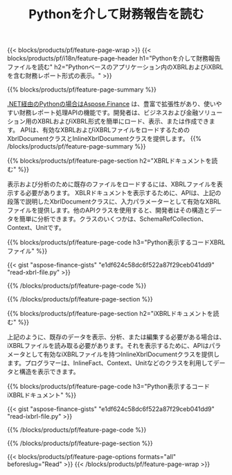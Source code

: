 ﻿---
title: Pythonを介して財務報告を読む
url: /ja/python-net/view/
description:  Pythonライブラリを介してXBRLおよびiXBRLファイルの財務レポートを表示するためのPythonコード。
---
{{< blocks/products/pf/feature-page-wrap >}}
{{< blocks/products/pf/i18n/feature-page-header h1="Pythonを介して財務報告ファイルを読む" h2="Pythonベースのアプリケーション内のXBRLおよびiXBRLを含む財務レポート形式の表示。" >}}

{{% blocks/products/pf/feature-page-summary %}}

[.NET経由のPythonの場合はAspose.Finance](https://products.aspose.com/finance/python-net/) は、豊富で拡張性があり、使いやすい財務レポート処理APIの機能です。開発者は、ビジネスおよび金融ソリューション用のXBRLおよびiXBRL形式を簡単にロード、表示、または作成できます。 APIは、有効なXBRLおよびiXBRLファイルをロードするためのXbrlDocumentクラスとInlineXbrlDocumentクラスを提供します。
{{% /blocks/products/pf/feature-page-summary %}}

{{% blocks/products/pf/feature-page-section h2="XBRLドキュメントを読む" %}}

表示および分析のために既存のファイルをロードするには、XBRLファイルを表示する必要があります。 XBLRドキュメントを表示するために、APIは、上記の段落で説明したXbrlDocumentクラスに、入力パラメーターとして有効なXBRLファイルを提供します。他のAPIクラスを使用すると、開発者はその構造とデータを簡単に分析できます。クラスのいくつかは、SchemaRefCollection、Context、Unitです。

{{% blocks/products/pf/feature-page-code h3="Python表示するコードXBRLファイル" %}}

{{< gist "aspose-finance-gists" "e1df624c58dc6f522a87f29ceb041dd9" "read-xbrl-file.py" >}} 

{{% /blocks/products/pf/feature-page-code %}}

{{% /blocks/products/pf/feature-page-section %}}

{{% blocks/products/pf/feature-page-section h2="iXBRLドキュメントを読む" %}}

上記のように、既存のデータを表示、分析、または編集する必要がある場合は、iXBRLファイルを読み取る必要があります。それを表示するために、APIはパラメータとして有効なiXBRLファイルを持つInlineXbrlDocumentクラスを提供します。プログラマーは、InlineFact、Context、Unitなどのクラスを利用してデータと構造を表示できます。 

{{% blocks/products/pf/feature-page-code h3="Python表示するコードiXBRLドキュメント" %}}

{{< gist "aspose-finance-gists" "e1df624c58dc6f522a87f29ceb041dd9" "read-ixbrl-file.py" >}}

{{% /blocks/products/pf/feature-page-code %}}

{{% /blocks/products/pf/feature-page-section %}}

{{< blocks/products/pf/feature-page-options formats="all" beforeslug="Read" >}}
{{< /blocks/products/pf/feature-page-wrap >}}